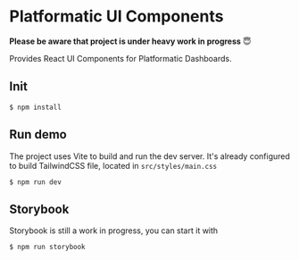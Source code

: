 # Platformatic UI Components

**Please be aware that project is under heavy work in progress** 😇

Provides React UI Components for Platformatic Dashboards.

## Init

```
$ npm install
```

## Run demo
The project uses Vite to build and run the dev server. It's already configured to build TailwindCSS file, located in `src/styles/main.css`

```
$ npm run dev
```

## Storybook

Storybook is still a work in progress, you can start it with

```
$ npm run storybook
```
